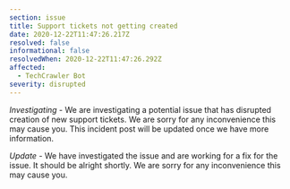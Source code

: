 ```yaml
---
section: issue
title: Support tickets not getting created
date: 2020-12-22T11:47:26.217Z
resolved: false
informational: false
resolvedWhen: 2020-12-22T11:47:26.292Z
affected:
  - TechCrawler Bot
severity: disrupted
---
```

*Investigating* - We are investigating a potential issue that has disrupted creation of new support tickets. We are sorry for any inconvenience this may cause you. This incident post will be updated once we have more information.



*Update* - We have investigated the issue and are working for a fix for the issue. It should be alright shortly. We are sorry for any inconvenience this may cause you.